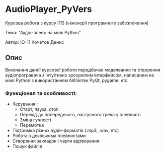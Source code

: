# AudioPlayer_PyVers

Курсова робота з курсу ІПЗ (інженерії програмного забезпечення)

Тема: "Аудіо-плеер на мові Python"

Автор: ІО-11 Кочетов Денис

## Опис

Виконання даної курсової роботи передбачає моделвання та створення аудіопрогравача з інтуітивно зрозумілим інтерфейсом, написаним на мові Python з використанням бібліотек PyQt, pygame, etc.

### Функціонал та особливості:
- Керування :
    - Старт, пауза, стоп
    - Перехід до попереднього, наступного трека у плейлисті
    - Зміна гучності
    - Перемотка
- Підтримка різних аудіо-форматів (.mp3, .wav, etc)
- Робота з декількома плейлистами
- Створення закладок і черги відтворення
- Пошук файлів
